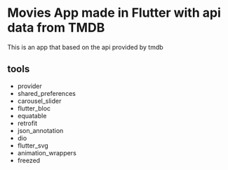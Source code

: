 # Movies App made in Flutter with api data from TMDB

This is an app that based on the api provided by tmdb

## tools

- provider
- shared_preferences
- carousel_slider
- flutter_bloc
- equatable
- retrofit
- json_annotation
- dio
- flutter_svg
- animation_wrappers
- freezed
